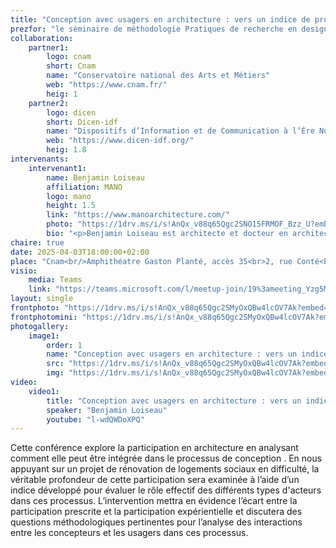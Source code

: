 ```yaml
---
title: "Conception avec usagers en architecture : vers un indice de profondeur de participation"
prezfor: "le séminaire de méthodologie Pratiques de recherche en design et création"
collaboration:
    partner1:
        logo: cnam
        short: Cnam
        name: "Conservatoire national des Arts et Métiers"
        web: "https://www.cnam.fr/"
        heig: 1
    partner2:
        logo: dicen
        short: Dicen-idf
        name: "Dispositifs d’Information et de Communication à l’Ère Numérique – Paris, Ile de France (EA 7339)"
        web: "https://www.dicen-idf.org/"
        heig: 1.8
intervenants:
    intervenant1:
        name: Benjamin Loiseau
        affiliation: MANO 
        logo: mano
        height: 1.5
        link: "https://www.manoarchitecture.com/"
        photo: "https://1drv.ms/i/s!AnQx_v88q65Qgc2SNO15FRMOF_Bzz_U?embed=1&width=500"
        bio: "<p>Benjamin Loiseau est architecte et docteur en architecture. Il dirige MANO, une agence d'architecture spécialisée dans la conception participative. Ses travaux de recherche portent sur les processus de conception en architecture et la place que les usagers peuvent y prendre.</p>"
chaire: true
date: 2025-04-03T18:00:00+02:00
place: "Cnam<br/>Amphithéatre Gaston Planté, accès 35<br>2, rue Conté<br>75003 Paris"
visio: 
    media: Teams
    link: "https://teams.microsoft.com/l/meetup-join/19%3ameeting_Yzg5MmQzZmQtZWVhNi00M2ZlLTlkZTQtNjVkZGFlYTUzZWNj%40thread.v2/0?context=%7b%22Tid%22%3a%22b323bcb4-6d58-4f25-87bf-6366c3d689af%22%2c%22Oid%22%3a%2224e690a3-2af9-47cd-8677-8e3b0dbc1342%22%7d"
layout: single
frontphoto: "https://1drv.ms/i/s!AnQx_v88q65Qgc2SMyOxQBw4lcOV7Ak?embed=1&width=1000"
frontphotomini: "https://1drv.ms/i/s!AnQx_v88q65Qgc2SMyOxQBw4lcOV7Ak?embed=1&width=500"
photogallery:
    image1:
        order: 1
        name: "Conception avec usagers en architecture : vers un indice de profondeur de participation, par Benjamin Loiseau"
        src: "https://1drv.ms/i/s!AnQx_v88q65Qgc2SMyOxQBw4lcOV7Ak?embed=1&width=500"
        img: "https://1drv.ms/i/s!AnQx_v88q65Qgc2SMyOxQBw4lcOV7Ak?embed=1&width=1386"
video:
    video1:
        title: "Conception avec usagers en architecture : vers un indice de profondeur de participation"
        speaker: "Benjamin Loiseau"
        youtube: "l-wdQWDoXPQ"
---
```

Cette conférence explore la participation en architecture en analysant comment elle peut être intégrée dans le processus de conception . En nous appuyant sur un projet de rénovation de logements sociaux en difficulté, la véritable profondeur de cette participation sera examinée à l’aide d’un indice développé pour évaluer le rôle effectif des différents types d'acteurs dans ces processus. L’intervention mettra en évidence l’écart entre la participation prescrite et la participation expérientielle et discutera des questions méthodologiques pertinentes pour l’analyse des interactions entre les concepteurs et les usagers dans ces processus.
